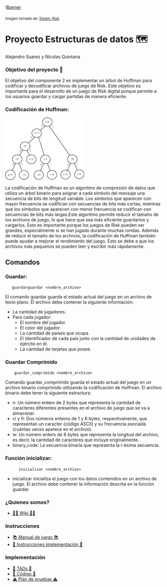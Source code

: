 \![Banner](Images/header.jpg)

<sub> Imagen tomada de: [Steam: Risk](https://store.steampowered.com/app/1128810/RISK_Global_Domination/?l=latam) </sub>

# Proyecto Estructuras de datos 🗺️
Alejandro Suarez y Nicolas Quintana

### Objetivo del proyecto 🎯
El objetivo del componente 2 es implementar un árbol de Huffman para codificar y decodificar archivos de juego de Risk. Este objetivo es importante para el desarrollo de un juego de Risk digital porque permite a los usuarios guardar y cargar partidas de manera eficiente.

### Codificación de Huffman:

![Banner](Images/download.png)

La codificación de Huffman es un algoritmo de compresión de datos que utiliza un árbol binario para asignar a cada símbolo del mensaje una secuencia de bits de longitud variable. Los símbolos que aparecen con mayor frecuencia se codifican con secuencias de bits más cortas, mientras que los símbolos que aparecen con menor frecuencia se codifican con secuencias de bits más largas.Este algoritmo permite reducir el tamaño de los archivos de juego, lo que hace que sea más eficiente guardarlos y cargarlos. Esto es importante porque los juegos de Risk pueden ser grandes, especialmente si se han jugado durante muchas rondas. Además de reducir el tamaño de los archivos, la codificación de Huffman también puede ayudar a mejorar el rendimiento del juego. Esto se debe a que los archivos más pequeños se pueden leer y escribir más rápidamente.

## Comandos

### Guardar:

       guardarguardar <nombre_archivo>

El comando guardar guarda el estado actual del juego en un archivo de texto plano. El archivo debe contener la siguiente información:
- La cantidad de jugadores.
- Para cada jugador:
  - El nombre del jugador.
  - El color del jugador.
  - La cantidad de países que ocupa.
  - El identificador de cada país junto con la cantidad de unidades de ejército en él.
  - La cantidad de tarjetas que posee.
### Guardar Comprimido

        guardar_comprimido <nombre_archivo>

Comando guardar_comprimido guarda el estado actual del juego en un archivo binario comprimido utilizando la codificación de Huffman. El archivo binario debe tener la siguiente estructura:
- n: Un número entero de 2 bytes que representa la cantidad de caracteres diferentes presentes en el archivo de juego que se va a almacenar.
- ci y fi: Dos números enteros de 1 y 8 bytes, respectivamente, que representan un caracter (código ASCII) y su frecuencia asociada (cuántas veces aparece en el archivo).
- w: Un número entero de 8 bytes que representa la longitud del archivo, es decir, la cantidad de caracteres que incluye originalmente.
- binary_code: La secuencia binaria que representa la i-ésima secuencia.
### Función inicializar:

          inicializar <nombre_archivo>

- inicializar inicializa el juego con los datos contenidos en un archivo de juego. El archivo debe contener la información descrita en la función guardar.

### ¿Quienes somos?
- [🪪🍻 Wiki 🍻🪪](https://github.com/suaracost/Just-Risk-It/wiki)

### Instrucciones
-  [📚 Manual de juego 📚](Documentos/manual.md)
-  [📑 Instrucciones implementación 📑](Documentos/instrucciones.md)

### Implementación
-  [📖 TADs 📖](Documentos/TADs.md)
-  [🤖 Código 🤖](Codigo)
-  [⚠️ Plan de pruebas ⚠️](Documentos/planPruebas.md) 
